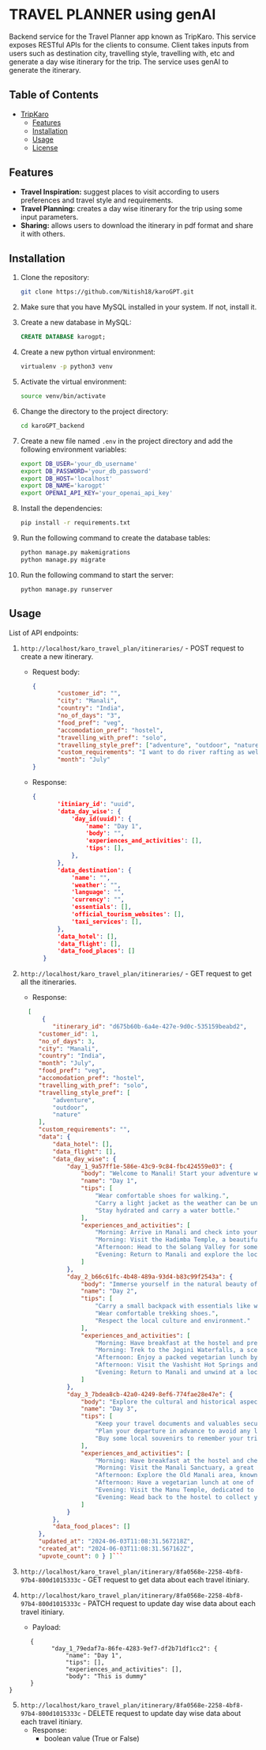 # TRAVEL PLANNER using genAI

Backend service for the Travel Planner app known as TripKaro. This service exposes
RESTful APIs for the clients to consume. Client takes inputs from users such as destination city, travelling style, travelling with, etc
and generate a day wise itinerary for the trip. The service uses genAI to generate the itinerary.

## Table of Contents

- [TripKaro](#project-name)
  - [Features](#features)
  - [Installation](#installation)
  - [Usage](#usage)
  - [License](#license)

## Features

- **Travel Inspiration:** suggest places to visit according to users preferences and travel style and requirements.
- **Travel Planning:** creates a day wise itinerary for the trip using some input parameters.
- **Sharing:** allows users to download the itinerary in pdf format and share it with others.

## Installation

1. Clone the repository:
   ```sh
   git clone https://github.com/Nitish18/karoGPT.git
    ```
   
2. Make sure that you have MySQL installed in your system. If not, install it.

3. Create a new database in MySQL:
    ```sql
    CREATE DATABASE karogpt;
    ```
4. Create a new python virtual environment:
    ```sh
    virtualenv -p python3 venv
    ```

5. Activate the virtual environment:
    ```sh
    source venv/bin/activate
    ```
6. Change the directory to the project directory:
    ```sh
    cd karoGPT_backend
    ```
7. Create a new file named `.env` in the project directory and add the following environment variables:
    ```sh
    export DB_USER='your_db_username'
    export DB_PASSWORD='your_db_password'
    export DB_HOST='localhost'
    export DB_NAME='karogpt'
    export OPENAI_API_KEY='your_openai_api_key'
   ```
8. Install the dependencies:
    ```sh
    pip install -r requirements.txt
    ```

9. Run the following command to create the database tables:
    ```sh
    python manage.py makemigrations
    python manage.py migrate
   ```   

10. Run the following command to start the server:
    ```
    python manage.py runserver
    ```
   
## Usage
List of API endpoints:

1. `http://localhost/karo_travel_plan/itineraries/` - POST request to create a new itinerary.
   - Request body:
     ```json
     {
            "customer_id": "",
            "city": "Manali",
            "country": "India",
            "no_of_days": "3",
            "food_pref": "veg",
            "accomodation_pref": "hostel",
            "travelling_with_pref": "solo",
            "travelling_style_pref": ["adventure", "outdoor", "nature"],
            "custom_requirements": "I want to do river rafting as well.",
            "month": "July"
     }
     ```
   - Response:
     ```json
     {
            'itiniary_id': "uuid",
            'data_day_wise': {
                'day_id(uuid)': {
                    'name': "Day 1",
                    'body': "",
                    'experiences_and_activities': [],
                    'tips': [],
                },
            },
            'data_destination': {
                'name': "",
                'weather': "",
                'language': "",
                'currency': "",
                'essentials': [],
                'official_tourism_websites': [],
                'taxi_services': [],
            },
            'data_hotel': [],
            'data_flight': [],
            'data_food_places': []
        }
     ```
2. `http://localhost/karo_travel_plan/itineraries/` - GET request to get all the itineraries.
   - Response:
   ```json
     [
         {
            "itinerary_id": "d675b60b-6a4e-427e-9d0c-535159beabd2",
        "customer_id": 1,
        "no_of_days": 3,
        "city": "Manali",
        "country": "India",
        "month": "July",
        "food_pref": "veg",
        "accomodation_pref": "hostel",
        "travelling_with_pref": "solo",
        "travelling_style_pref": [
            "adventure",
            "outdoor",
            "nature"
        ],
        "custom_requirements": "",
        "data": {
            "data_hotel": [],
            "data_flight": [],
            "data_day_wise": {
                "day_1_9a57ff1e-586e-43c9-9c84-fbc424559e03": {
                    "body": "Welcome to Manali! Start your adventure with a mix of nature and outdoor activities.",
                    "name": "Day 1",
                    "tips": [
                        "Wear comfortable shoes for walking.",
                        "Carry a light jacket as the weather can be unpredictable.",
                        "Stay hydrated and carry a water bottle."
                    ],
                    "experiences_and_activities": [
                        "Morning: Arrive in Manali and check into your hostel. Freshen up and have a hearty vegetarian breakfast.",
                        "Morning: Visit the Hadimba Temple, a beautiful and serene spot surrounded by cedar forests.",
                        "Afternoon: Head to the Solang Valley for some adventure sports like paragliding and zorbing.",
                        "Evening: Return to Manali and explore the local market. Enjoy a vegetarian dinner at a local restaurant."
                    ]
                },
                "day_2_b66c61fc-4b48-489a-93d4-b83c99f2543a": {
                    "body": "Immerse yourself in the natural beauty of Manali with a mix of trekking and sightseeing.",
                    "name": "Day 2",
                    "tips": [
                        "Carry a small backpack with essentials like water, snacks, and a first-aid kit.",
                        "Wear comfortable trekking shoes.",
                        "Respect the local culture and environment."
                    ],
                    "experiences_and_activities": [
                        "Morning: Have breakfast at the hostel and prepare for a day of trekking.",
                        "Morning: Trek to the Jogini Waterfalls, a scenic trek that offers stunning views of the valley.",
                        "Afternoon: Enjoy a packed vegetarian lunch by the waterfalls.",
                        "Afternoon: Visit the Vashisht Hot Springs and take a relaxing dip in the natural hot water.",
                        "Evening: Return to Manali and unwind at a local café with some light snacks and tea."
                    ]
                },
                "day_3_7bdea8cb-42a0-4249-8ef6-774fae28e47e": {
                    "body": "Explore the cultural and historical aspects of Manali before heading back.",
                    "name": "Day 3",
                    "tips": [
                        "Keep your travel documents and valuables secure.",
                        "Plan your departure in advance to avoid any last-minute rush.",
                        "Buy some local souvenirs to remember your trip."
                    ],
                    "experiences_and_activities": [
                        "Morning: Have breakfast at the hostel and check out.",
                        "Morning: Visit the Manali Sanctuary, a great place for nature lovers and wildlife enthusiasts.",
                        "Afternoon: Explore the Old Manali area, known for its quaint cafes and shops.",
                        "Afternoon: Have a vegetarian lunch at one of the local cafes.",
                        "Evening: Visit the Manu Temple, dedicated to the sage Manu, and soak in the spiritual vibes.",
                        "Evening: Head back to the hostel to collect your luggage and prepare for departure."
                    ]
                }
            },
            "data_food_places": []
        },
        "updated_at": "2024-06-03T11:08:31.567218Z",
        "created_at": "2024-06-03T11:08:31.567162Z",
        "upvote_count": 0 } ]```

3. `http://localhost/karo_travel_plan/itinerary/8fa0568e-2258-4bf8-97b4-800d1015333c` - GET request to get data about each travel itiniary.


4. `http://localhost/karo_travel_plan/itinerary/8fa0568e-2258-4bf8-97b4-800d1015333c` - PATCH request to update day wise data about each travel itiniary.
    - Payload:
```
      {
            "day_1_79edaf7a-86fe-4283-9ef7-df2b71df1cc2": {
                "name": "Day 1",
                "tips": [],
                "experiences_and_activities": [],
                "body": "This is dummy"
      }
}   
```

5. `http://localhost/karo_travel_plan/itinerary/8fa0568e-2258-4bf8-97b4-800d1015333c` - DELETE request to update day wise data about each travel itiniary.
    - Response:
      - boolean value (True or False)

